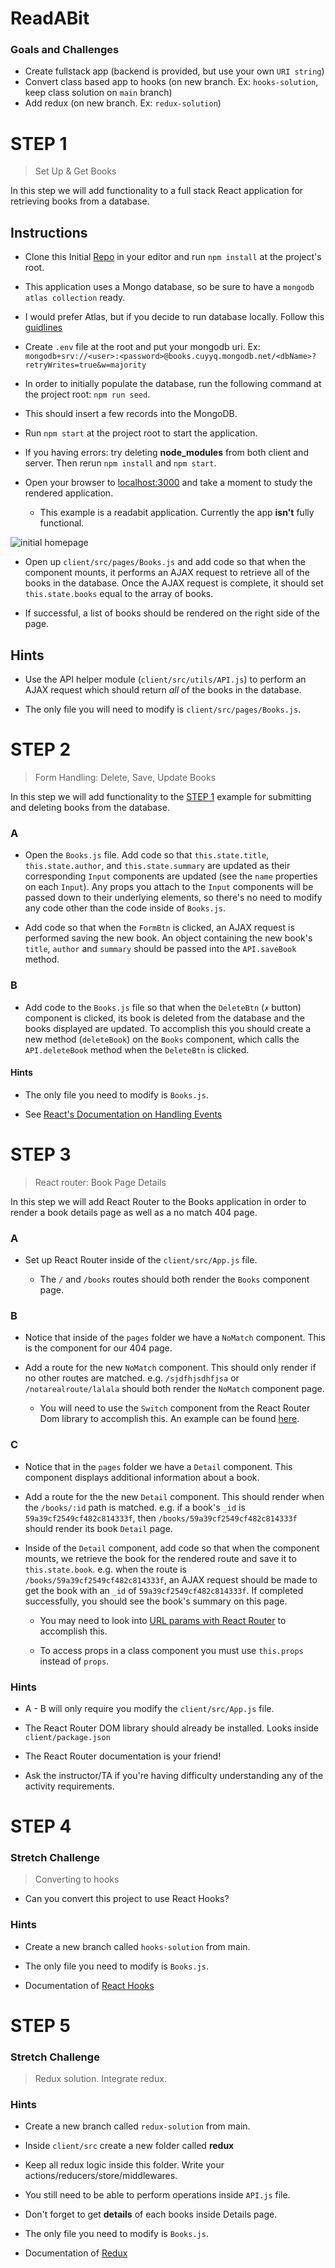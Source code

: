 # ReadABit
 ### Goals and Challenges
 - Create fullstack app (backend is provided, but use your own `URI string`)
 - Convert class based app to hooks (on new branch. Ex: `hooks-solution`, keep class solution on `main` branch)
 - Add redux (on new branch. Ex: `redux-solution`)

# STEP 1
> Set Up & Get Books

In this step we will add functionality to a full stack React application for retrieving books from a database.

## Instructions

* Clone this Initial [Repo](https://github.com/urakymzhan/ReadABit-starter-code) in your editor and run `npm install` at the project's root.

* This application uses a Mongo database, so be sure to have a `mongodb atlas collection` ready.

* I would prefer Atlas, but if you decide to run database locally. Follow this [guidlines](https://gist.github.com/urakymzhan/8a74099d41d203e175c4bfb0ed57509f)

* Create `.env` file at the root and put your mongodb uri. Ex: `mongodb+srv://<user>:<password>@books.cuyyq.mongodb.net/<dbName>?retryWrites=true&w=majority`

* In order to initially populate the database, run the following command at the project root: `npm run seed`.

* This should insert a few records into the MongoDB.

* Run `npm start` at the project root to start the application.

* If you having errors: try deleting **node_modules** from both client and server. Then rerun `npm install` and `npm start`.

* Open your browser to [localhost:3000](http://localhost:3000) and take a moment to study the rendered application.

  * This example is a readabit application. Currently the app **isn't** fully functional.

![initial homepage](homepage.png)

* Open up `client/src/pages/Books.js` and add code so that when the component mounts, it performs an AJAX request to retrieve all of the books in the database. Once the AJAX request is complete, it should set `this.state.books` equal to the array of books.

* If successful, a list of books should be rendered on the right side of the page.


## Hints

* Use the API helper module (`client/src/utils/API.js`) to perform an AJAX request which should return _all_ of the books in the database.

* The only file you will need to modify is `client/src/pages/Books.js`.

# STEP 2
> Form Handling: Delete, Save, Update Books

In this step we will add functionality to the [STEP 1](#step-1) example for submitting and deleting books from the database.

### A

* Open the `Books.js` file. Add code so that `this.state.title`, `this.state.author`, and `this.state.summary` are updated as their corresponding `Input` components are updated (see the `name` properties on each `Input`). Any props you attach to the `Input` components will be passed down to their underlying elements, so there's no need to modify any code other than the code inside of `Books.js`.

* Add code so that when the `FormBtn` is clicked, an AJAX request is performed saving the new book. An object containing the new book's `title`, `author` and `summary` should be passed into the `API.saveBook` method.

### B
* Add code to the `Books.js` file so that when the `DeleteBtn` (`✗` button) component is clicked, its book is deleted from the database and the books displayed are updated. To accomplish this you should create a new method (`deleteBook`) on the `Books` component, which calls the `API.deleteBook` method when the `DeleteBtn` is clicked.

#### Hints

* The only file you need to modify is `Books.js`.

* See [React's Documentation on Handling Events](https://facebook.github.io/react/docs/handling-events.html)



# STEP 3
> React router: Book Page Details

In this step we will add React Router to the Books application in order to render a book details page as well as a no match 404 page.


### A

* Set up React Router inside of the `client/src/App.js` file.

  * The `/` and `/books` routes should both render the `Books` component page.

### B

* Notice that inside of the `pages` folder we have a `NoMatch` component. This is the component for our 404 page.

* Add a route for the new `NoMatch` component. This should only render if no other routes are matched. e.g. `/sjdfhjsdhfjsa` or `/notarealroute/lalala` should both render the `NoMatch` component page. 

  * You will need to use the `Switch` component from the React Router Dom library to accomplish this. An example can be found [here](https://reacttraining.com/react-router/web/example/no-match).

### C

* Notice that in the `pages` folder we have a `Detail` component. This component displays additional information about a book.

* Add a route for the the new `Detail` component. This should render when the `/books/:id` path is matched. e.g. if a book's `_id` is `59a39cf2549cf482c814333f`, then `/books/59a39cf2549cf482c814333f` should render its book `Detail` page.

* Inside of the `Detail` component, add code so that when the component mounts, we retrieve the book for the rendered route and save it to `this.state.book`. e.g. when the route is `/books/59a39cf2549cf482c814333f`, an AJAX request should be made to get the book with an `_id` of `59a39cf2549cf482c814333f`. If completed successfully, you should see the book's summary on this page.

  * You may need to look into [URL params with React Router](https://reacttraining.com/react-router/web/example/url-params) to accomplish this.

  * To access props in a class component you must use `this.props` instead of `props`.

### Hints

* A - B will only require you modify the `client/src/App.js` file.

* The React Router DOM library should already be installed. Looks inside `client/package.json`

* The React Router documentation is your friend!

* Ask the instructor/TA if you're having difficulty understanding any of the activity requirements.


# STEP 4
### Stretch Challenge

> Converting to hooks 

- Can you convert this project to use React Hooks?

### Hints
- Create a new branch called `hooks-solution` from main.

- The only file you need to modify is `Books.js`.

- Documentation of [React Hooks](https://reactjs.org/docs/hooks-intro.html)


# STEP 5
### Stretch Challenge

> Redux solution. Integrate redux.

### Hints
- Create a new branch called `redux-solution` from main.

- Inside `client/src` create a new folder called **redux**

- Keep all redux logic inside this folder. Write your actions/reducers/store/middlewares.

- You still need to be able to perform operations inside `API.js` file.

- Don't forget to get **details** of each books inside Details page.

- The only file you need to modify is `Books.js`.

- Documentation of [Redux](https://redux.js.org/tutorials/fundamentals/part-2-concepts-data-flow)